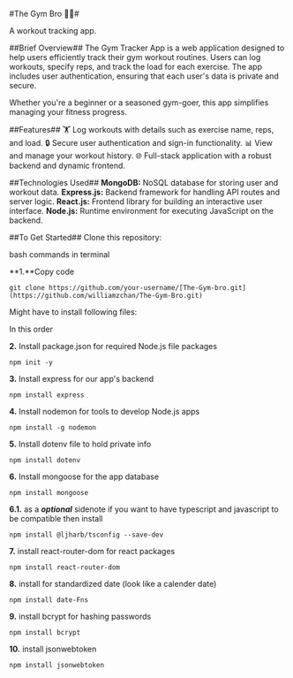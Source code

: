 #The Gym Bro 🏋️‍♂️#

A workout tracking app.

##Brief Overview##
The Gym Tracker App is a web application designed to help users efficiently track their gym workout routines. Users can log workouts, specify reps, and track the load for each exercise. The app includes user authentication, ensuring that each user's data is private and secure.

Whether you're a beginner or a seasoned gym-goer, this app simplifies managing your fitness progress.

##Features##
🏋️ Log workouts with details such as exercise name, reps, and load.
🔒 Secure user authentication and sign-in functionality.
📊 View and manage your workout history.
🌐 Full-stack application with a robust backend and dynamic frontend.

##Technologies Used##
**MongoDB:** NoSQL database for storing user and workout data.
**Express.js:** Backend framework for handling API routes and server logic.
**React.js:** Frontend library for building an interactive user interface.
**Node.js:** Runtime environment for executing JavaScript on the backend.

##To Get Started##
Clone this repository:

bash commands in terminal

**1.**Copy code
```
git clone https://github.com/your-username/[The-Gym-bro.git](https://github.com/williamzchan/The-Gym-Bro.git)
```
Might have to install following files: 

In this order

**2.**  Install package.json for required Node.js file packages
```
npm init -y
```

**3.** Install express for our app's backend 
```
npm install express
```

**4.** Install nodemon for tools to develop Node.js apps
```
npm install -g nodemon
```

**5.** Install dotenv file to hold private info
```
npm install dotenv
```

**6.** Install mongoose for the app database
```
npm install mongoose
```

**6.1.** as a ***optional*** sidenote if you want to have typescript and javascript to be compatible then install
```
npm install @ljharb/tsconfig --save-dev
```

**7.** install react-router-dom for react packages
```
npm install react-router-dom
```

**8.** install for standardized date (look like a calender date)

```
npm install date-Fns
```

**9.** install bcrypt for hashing passwords
```
npm install bcrypt 
```


**10.** install jsonwebtoken
```
npm install jsonwebtoken
```




